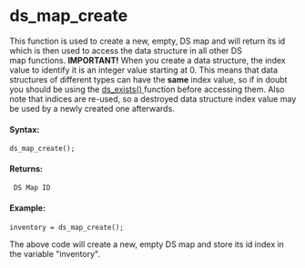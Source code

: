 # ds_map_create

This function is used to create a new, empty, DS map and will return its
id which is then used to access the data structure in all other DS
map functions. **IMPORTANT!** When you create a data structure, the
index value to identify it is an integer value starting at 0. This means
that data structures of different types can have the **same** index
value, so if in doubt you should be using the [ ds_exists()
](../ds_exists) function before accessing them. Also note that
indices are re-used, so a destroyed data structure index value may be
used by a newly created one afterwards.

#### Syntax:

``` gml
ds_map_create();
```

#### Returns:

``` gml
 DS Map ID
```

#### Example:

``` gml
inventory = ds_map_create();
```

The above code will create a new, empty DS map and store its id index in
the variable "inventory".
